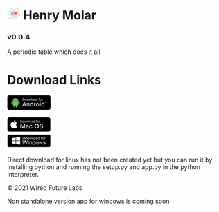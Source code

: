 </head>
<body>

<div class="header">
  <h1><img src="https://github.com/wiredfuturelabs/Henry-Molar/blob/main/logo.png?raw=true" alt="Logo" width="30" height="30"> Henry Molar</h1>
  <h3>v0.0.4</h3>
  <p>A periodic table which does it all</p>
</div>

<div class="content">
  <h1>Download Links</h1>
<p>
<a href="https://github.com/wiredfuturelabs/Henry-Molar/blob/main/distribution/Henry-Molar.apk?raw=true" ><img src="https://github.com/wiredfuturelabs/Henry-Molar/blob/main/downloads/android.jpeg?raw=true" alt="Android" width="100"></a> 

  <a href="https://github.com/wiredfuturelabs/Henry-Molar/releases/download/0.0.4/Henry.Molar.Mac.os.zip" ><img src="https://github.com/wiredfuturelabs/Henry-Molar/blob/main/downloads/mac.png?raw=true" alt="Mac" width="100"></a>  
<a href="https://github.com/wiredfuturelabs/Henry-Molar/releases/download/0.0.4/Henry.Molar.Windows.exe" ><img src="https://github.com/wiredfuturelabs/Henry-Molar/blob/main/downloads/windows.png?raw=true" alt="Windows" width="100"></a></p>
  
  Direct download for linux has not been created yet but you can run it by installing python and running the setup.py and app.py in the python interpreter.
</div>
               <div class="footer">
     <p>© 2021 Wired Future Labs</p>
</div>

<p>Non standalone version app for windows is coming soon</p>

</body>
</html>
